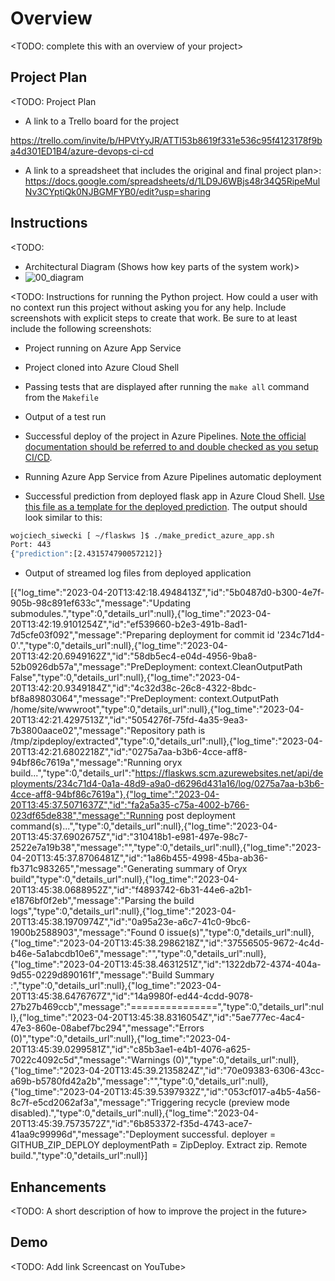 # Overview

<TODO: complete this with an overview of your project>

## Project Plan
<TODO: Project Plan

* A link to a Trello board for the project

https://trello.com/invite/b/HPVtYyJR/ATTI53b8619f331e536c95f4123178f9ba4d301ED1B4/azure-devops-ci-cd

* A link to a spreadsheet that includes the original and final project plan>:  https://docs.google.com/spreadsheets/d/1LD9J6WBjs48r34Q5RipeMulNv3CYptiQk0NJBGMFYB0/edit?usp=sharing

## Instructions

<TODO:  
* Architectural Diagram (Shows how key parts of the system work)>
* ![00_diagram](https://user-images.githubusercontent.com/58573764/234246730-23d60c6e-aa59-4206-94b4-e4702173fd3c.jpg)


<TODO:  Instructions for running the Python project.  How could a user with no context run this project without asking you for any help.  Include screenshots with explicit steps to create that work. Be sure to at least include the following screenshots:

* Project running on Azure App Service

* Project cloned into Azure Cloud Shell

* Passing tests that are displayed after running the `make all` command from the `Makefile`

* Output of a test run

* Successful deploy of the project in Azure Pipelines.  [Note the official documentation should be referred to and double checked as you setup CI/CD](https://docs.microsoft.com/en-us/azure/devops/pipelines/ecosystems/python-webapp?view=azure-devops).

* Running Azure App Service from Azure Pipelines automatic deployment

* Successful prediction from deployed flask app in Azure Cloud Shell.  [Use this file as a template for the deployed prediction](https://github.com/udacity/nd082-Azure-Cloud-DevOps-Starter-Code/blob/master/C2-AgileDevelopmentwithAzure/project/starter_files/flask-sklearn/make_predict_azure_app.sh).
The output should look similar to this:

```bash
wojciech_siwecki [ ~/flaskws ]$ ./make_predict_azure_app.sh
Port: 443
{"prediction":[2.431574790057212]}
```

* Output of streamed log files from deployed application

[{"log_time":"2023-04-20T13:42:18.4948413Z","id":"5b0487d0-b300-4e7f-905b-98c891ef633c","message":"Updating submodules.","type":0,"details_url":null},{"log_time":"2023-04-20T13:42:19.9101254Z","id":"ef539660-b2e3-491b-8ad1-7d5cfe03f092","message":"Preparing deployment for commit id '234c71d4-0'.","type":0,"details_url":null},{"log_time":"2023-04-20T13:42:20.6949162Z","id":"58db5ec4-e04d-4956-9ba8-52b0926db57a","message":"PreDeployment: context.CleanOutputPath False","type":0,"details_url":null},{"log_time":"2023-04-20T13:42:20.9349184Z","id":"4c32d38c-26c8-4322-8bdc-bf8a89803064","message":"PreDeployment: context.OutputPath /home/site/wwwroot","type":0,"details_url":null},{"log_time":"2023-04-20T13:42:21.4297513Z","id":"5054276f-75fd-4a35-9ea3-7b3800aace02","message":"Repository path is /tmp/zipdeploy/extracted","type":0,"details_url":null},{"log_time":"2023-04-20T13:42:21.6802218Z","id":"0275a7aa-b3b6-4cce-aff8-94bf86c7619a","message":"Running oryx build...","type":0,"details_url":"https://flaskws.scm.azurewebsites.net/api/deployments/234c71d4-0a1a-48d9-a9a0-d6296d431a16/log/0275a7aa-b3b6-4cce-aff8-94bf86c7619a"},{"log_time":"2023-04-20T13:45:37.5071637Z","id":"fa2a5a35-c75a-4002-b766-023df65de838","message":"Running post deployment command(s)...","type":0,"details_url":null},{"log_time":"2023-04-20T13:45:37.6902675Z","id":"310418b1-e981-497e-98c7-2522e7a19b38","message":"","type":0,"details_url":null},{"log_time":"2023-04-20T13:45:37.8706481Z","id":"1a86b455-4998-45ba-ab36-fb371c983265","message":"Generating summary of Oryx build","type":0,"details_url":null},{"log_time":"2023-04-20T13:45:38.0688952Z","id":"f4893742-6b31-44e6-a2b1-e1876bf0f2eb","message":"Parsing the build logs","type":0,"details_url":null},{"log_time":"2023-04-20T13:45:38.1970974Z","id":"0a95a23e-a6c7-41c0-9bc6-1900b2588903","message":"Found 0 issue(s)","type":0,"details_url":null},{"log_time":"2023-04-20T13:45:38.2986218Z","id":"37556505-9672-4c4d-b46e-5a1abcdb10e6","message":"","type":0,"details_url":null},{"log_time":"2023-04-20T13:45:38.4631251Z","id":"1322db72-4374-404a-9d55-0229d890161f","message":"Build Summary :","type":0,"details_url":null},{"log_time":"2023-04-20T13:45:38.6476767Z","id":"14a9980f-ed44-4cdd-9078-27b27b469ccb","message":"===============","type":0,"details_url":null},{"log_time":"2023-04-20T13:45:38.8316054Z","id":"5ae777ec-4ac4-47e3-860e-08abef7bc294","message":"Errors (0)","type":0,"details_url":null},{"log_time":"2023-04-20T13:45:39.0299581Z","id":"c85b3ae1-e4b1-4076-a625-7022c4092c5d","message":"Warnings (0)","type":0,"details_url":null},{"log_time":"2023-04-20T13:45:39.2135824Z","id":"70e09383-6306-43cc-a69b-b5780fd42a2b","message":"","type":0,"details_url":null},{"log_time":"2023-04-20T13:45:39.5397932Z","id":"053cf017-a4b5-4a56-8c7f-e5cd2062af3a","message":"Triggering recycle (preview mode disabled).","type":0,"details_url":null},{"log_time":"2023-04-20T13:45:39.7573572Z","id":"6b853372-f35d-4743-ace7-41aa9c99996d","message":"Deployment successful. deployer = GITHUB_ZIP_DEPLOY deploymentPath = ZipDeploy. Extract zip. Remote build.","type":0,"details_url":null}]
> 

## Enhancements

<TODO: A short description of how to improve the project in the future>

## Demo 

<TODO: Add link Screencast on YouTube>


